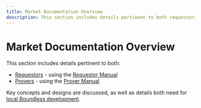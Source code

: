 ```yaml
---
title: Market Documentation Overview
description: This section includes details pertinent to both requestors and provers.
---
```


# Market Documentation Overview

This section includes details pertinent to both:

- [Requestors][term-requestor] - using the [Requestor Manual][page-requestor-manual]
- [Provers][term-prover] - using the [Prover Manual][page-prover-manual]

Key concepts and designs are discussed, as well as details both need for [local Boundless development][page-local-development].

[page-local-development]: /market/local-development
[page-prover-manual]: /prover-manual/introduction
[page-requestor-manual]: /requestor-manual/introduction
[term-prover]: /glossary#prover
[term-requestor]: /glossary#requestor
